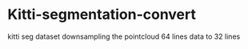 # Kitti-segmentation-convert
kitti seg dataset downsampling the pointcloud 64 lines data to 32 lines
